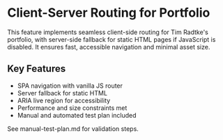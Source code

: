 # Client-Server Routing for Portfolio

This feature implements seamless client-side routing for Tim Radtke's portfolio, with server-side fallback for static HTML pages if JavaScript is disabled. It ensures fast, accessible navigation and minimal asset size.

## Key Features
- SPA navigation with vanilla JS router
- Server fallback for static HTML
- ARIA live region for accessibility
- Performance and size constraints met
- Manual and automated test plan included

See manual-test-plan.md for validation steps.
